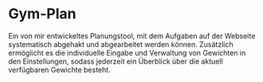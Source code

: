 # Gym-Plan
Ein von mir entwickeltes Planungstool, mit dem Aufgaben auf der Webseite systematisch abgehakt und abgearbeitet werden können. Zusätzlich ermöglicht es die individuelle Eingabe und Verwaltung von Gewichten in den Einstellungen, sodass jederzeit ein Überblick über die aktuell verfügbaren Gewichte besteht.
